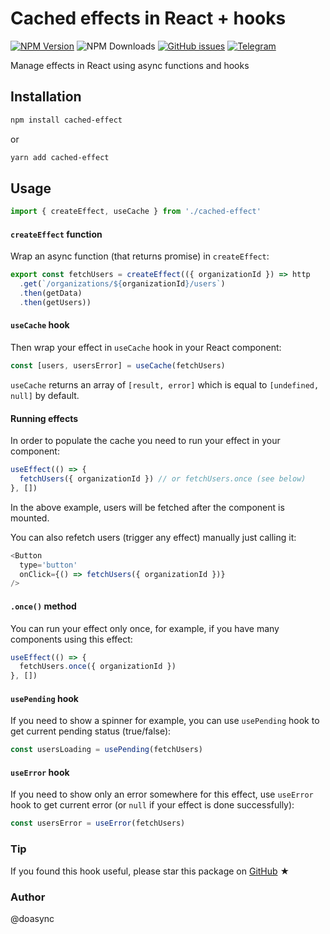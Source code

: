 # Cached effects in React + hooks

[![NPM Version][npm-image]][npm-url] ![NPM Downloads][downloads-image] [![GitHub issues][issues-image]][issues-url] [![Telegram][telegram-image]][telegram-url]

[npm-image]: https://img.shields.io/npm/v/cached-effect.svg
[npm-url]: https://www.npmjs.com/package/cached-effect
[downloads-image]: https://img.shields.io/npm/dw/cached-effect.svg
[issues-image]: https://img.shields.io/github/issues/doasync/cached-effect.svg
[issues-url]: https://github.com/doasync/cached-effect/issues
[telegram-image]: http://i.imgur.com/WANXk3d.png
[telegram-url]: https://t.me/doasync

Manage effects in React using async functions and hooks

## Installation

```bash
npm install cached-effect
```

or

```bash
yarn add cached-effect
```

## Usage

```js
import { createEffect, useCache } from './cached-effect'
```

#### `createEffect` function

Wrap an async function (that returns promise) in `createEffect`:

```js
export const fetchUsers = createEffect(({ organizationId }) => http
  .get(`/organizations/${organizationId}/users`)
  .then(getData)
  .then(getUsers))
```

#### `useCache` hook

Then wrap your effect in `useCache` hook in your React component:

```js
const [users, usersError] = useCache(fetchUsers)
```

`useCache` returns an array of `[result, error]` which is
equal to `[undefined, null]` by default.

#### Running effects

In order to populate the cache you need to run your effect in your component:

```js
useEffect(() => {
  fetchUsers({ organizationId }) // or fetchUsers.once (see below)
}, [])
```

In the above example, users will be fetched after the component is mounted.

You can also refetch users (trigger any effect) manually just calling it:

```js
<Button
  type='button'
  onClick={() => fetchUsers({ organizationId })}
/>
```

#### `.once()` method

You can run your effect only once, for example,
if you have many components using this effect:

```js
useEffect(() => {
  fetchUsers.once({ organizationId })
}, [])
```


#### `usePending` hook

If you need to show a spinner for example, you can use `usePending` hook
to get current pending status (true/false):

```js
const usersLoading = usePending(fetchUsers)
```

#### `useError` hook

If you need to show only an error somewhere for this effect, use `useError` hook
to get current error (or `null` if your effect is done successfully):

```js
const usersError = useError(fetchUsers)
```

### Tip

If you found this hook useful, please star this package on [GitHub](https://github.com/doasync/cached-effect) ★

### Author
@doasync
